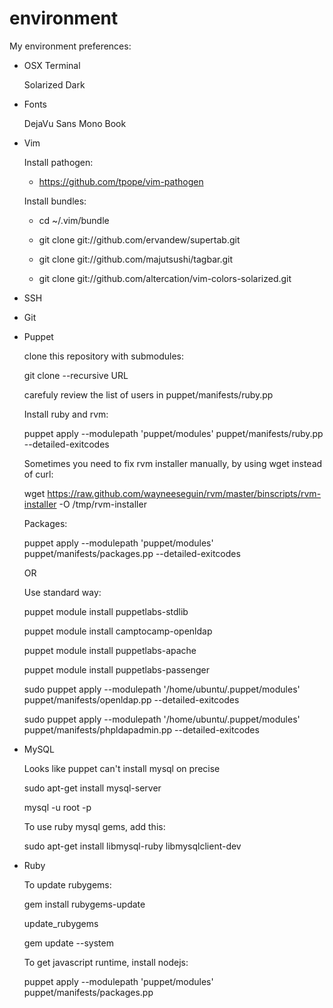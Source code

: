 environment
===========

My environment preferences:

* OSX Terminal

  Solarized Dark

* Fonts

  DejaVu Sans Mono Book

* Vim

  Install pathogen:

    * https://github.com/tpope/vim-pathogen

  Install bundles:

    * cd ~/.vim/bundle

    * git clone git://github.com/ervandew/supertab.git

    * git clone git://github.com/majutsushi/tagbar.git

    * git clone git://github.com/altercation/vim-colors-solarized.git

* SSH

* Git

* Puppet

  clone this repository with submodules:

  git clone --recursive URL

  carefuly review the list of users in puppet/manifests/ruby.pp
  
  Install ruby and rvm:

  puppet apply --modulepath 'puppet/modules' puppet/manifests/ruby.pp --detailed-exitcodes

  Sometimes you need to fix rvm installer manually, by using wget instead of curl:

  wget https://raw.github.com/wayneeseguin/rvm/master/binscripts/rvm-installer -O /tmp/rvm-installer

  Packages:

  puppet apply --modulepath 'puppet/modules' puppet/manifests/packages.pp --detailed-exitcodes


  OR

  Use standard way:


  puppet module install puppetlabs-stdlib
  
  puppet module install camptocamp-openldap
  
  puppet module install puppetlabs-apache
  
  puppet module install puppetlabs-passenger
  
  sudo puppet apply --modulepath '/home/ubuntu/.puppet/modules' puppet/manifests/openldap.pp --detailed-exitcodes
  
  sudo puppet apply --modulepath '/home/ubuntu/.puppet/modules' puppet/manifests/phpldapadmin.pp --detailed-exitcodes

* MySQL

  Looks like puppet can't install mysql on precise

  sudo apt-get install mysql-server

  mysql -u root -p 

  To use ruby mysql gems, add this:

  sudo apt-get install libmysql-ruby libmysqlclient-dev

* Ruby

  To update rubygems:

  gem install rubygems-update

  update_rubygems

  gem update --system

  To get javascript runtime, install nodejs:

  puppet apply --modulepath 'puppet/modules' puppet/manifests/packages.pp


